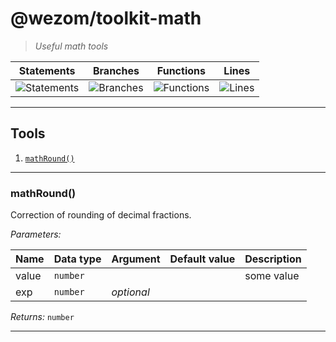 # @wezom/toolkit-math

> _Useful math tools_

| Statements                                                                  | Branches                                                                  | Functions                                                                  | Lines                                                                  |
| --------------------------------------------------------------------------- | ------------------------------------------------------------------------- | -------------------------------------------------------------------------- | ---------------------------------------------------------------------- |
| ![Statements](https://img.shields.io/badge/Coverage-100%25-brightgreen.svg) | ![Branches](https://img.shields.io/badge/Coverage-100%25-brightgreen.svg) | ![Functions](https://img.shields.io/badge/Coverage-100%25-brightgreen.svg) | ![Lines](https://img.shields.io/badge/Coverage-100%25-brightgreen.svg) |

---

## Tools

1. [`mathRound()`](#mathround)

---

### mathRound()

[comment]: <> (AUTODOC-TOOL-START::round#default)

Correction of rounding of decimal fractions.

_Parameters:_

| Name  | Data type | Argument   | Default value | Description |
| ----- | --------- | ---------- | ------------- | ----------- |
| value | `number`  |            |               | some value  |
| exp   | `number`  | _optional_ |               |

_Returns:_ `number`

[comment]: <> (AUTODOC-TOOL-END)

---

